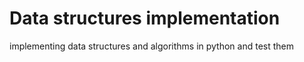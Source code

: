 # Data structures implementation
implementing data structures and algorithms in python and test them